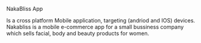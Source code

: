 NakaBliss App 

Is a cross platform Mobile application, targeting (andriod and IOS) devices.
Nakabliss is a mobile e-commerce app for a small bussiness company which sells facial, body and beauty products for women.
